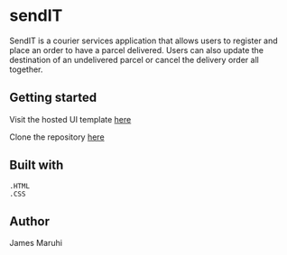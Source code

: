 # sendIT

SendIT is a courier services application that allows users to register and place an order to have a parcel delivered. Users can also update the destination of an undelivered parcel or cancel the delivery order all together. 


## Getting started
Visit the hosted UI template [here](https://matthenge.github.io/SendIT/UI/)

Clone the repository [here](https://github.com/matthenge/SendIT)
 
	
        
## Built with

    .HTML
    .CSS
    
    
## Author

James Maruhi



